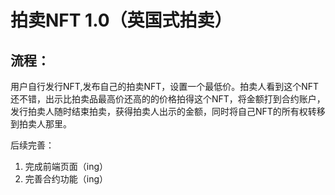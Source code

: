 # 拍卖NFT 1.0（英国式拍卖）

## 流程：

用户自行发行NFT,发布自己的拍卖NFT，设置一个最低价。拍卖人看到这个NFT还不错，出示比拍卖品最高价还高的的价格拍得这个NFT，将金额打到合约账户，发行拍卖人随时结束拍卖，获得拍卖人出示的金额，同时将自己NFT的所有权转移到拍卖人那里。

后续完善：

1. 完成前端页面（ing）
2. 完善合约功能（ing）

